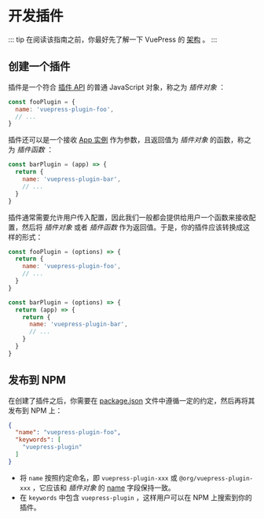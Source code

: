 # 开发插件

::: tip
在阅读该指南之前，你最好先了解一下 VuePress 的 [架构](./architecture.md) 。
:::

## 创建一个插件

插件是一个符合 [插件 API](../reference/plugin-api.md) 的普通 JavaScript 对象，称之为 *插件对象* ：

```js
const fooPlugin = {
  name: 'vuepress-plugin-foo',
  // ...
}
```

插件还可以是一个接收 [App 实例](../reference/node-api.md#app) 作为参数，且返回值为 *插件对象* 的函数，称之为 *插件函数* ：

```js
const barPlugin = (app) => {
  return {
    name: 'vuepress-plugin-bar',
    // ...
  }
}
```

插件通常需要允许用户传入配置，因此我们一般都会提供给用户一个函数来接收配置，然后将 *插件对象* 或者 *插件函数* 作为返回值。于是，你的插件应该转换成这样的形式：

```js
const fooPlugin = (options) => {
  return {
    name: 'vuepress-plugin-foo',
    // ...
  }
}

const barPlugin = (options) => {
  return (app) => {
    return {
      name: 'vuepress-plugin-bar',
      // ...
    }
  }
}
```

## 发布到 NPM

在创建了插件之后，你需要在 [package.json](https://docs.npmjs.com/cli/v8/configuring-npm/package-json) 文件中遵循一定的约定，然后再将其发布到 NPM 上：

```json
{
  "name": "vuepress-plugin-foo",
  "keywords": [
    "vuepress-plugin"
  ]
}
```

- 将 `name` 按照约定命名，即 `vuepress-plugin-xxx` 或 `@org/vuepress-plugin-xxx` ，它应该和 *插件对象* 的 [name](../reference/plugin-api.md#name) 字段保持一致。
- 在 `keywords` 中包含 `vuepress-plugin` ，这样用户可以在 NPM 上搜索到你的插件。
